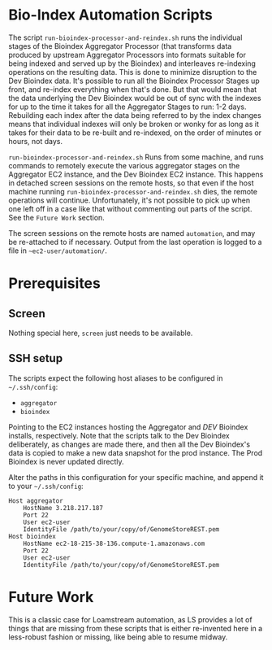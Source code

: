 # Bio-Index Automation Scripts

The script `run-bioindex-processor-and-reindex.sh` runs the individual stages of the Bioindex Aggregator Processor (that transforms data produced by upstream Aggregator Processors into formats suitable for being indexed and served up by the Bioindex) and interleaves re-indexing operations on the resulting data.  This is done to minimize disruption to the Dev Bioindex data.  It's possible to run all the Bioindex Processor Stages up front, and re-index everything when that's done.  But that would mean that the data underlying the Dev Bioindex would be out of sync with the indexes for up to the time it takes for all the Aggregator Stages to run: 1-2 days.  Rebuilding each index after the data being referred to by the index changes means that individual indexes will only be broken or wonky for as long as it takes for their data to be re-built and re-indexed, on the order of minutes or hours, not days.

`run-bioindex-processor-and-reindex.sh` Runs from some machine, and runs commands to remotely execute the various aggregator stages on the Aggregator EC2 instance, and the Dev Bioindex EC2 instance.  This happens in detached screen sessions on the remote hosts, so that even if the host machine running `run-bioindex-processor-and-reindex.sh` dies, the remote operations will continue.  Unfortunately, it's not possible to pick up when one left off in a case like that without commenting out parts of the script.  See the `Future Work` section.

The screen sessions on the remote hosts are named `automation`, and may be re-attached to if necessary.  Output from the last operation is logged to a file in `~ec2-user/automation/`.

# Prerequisites

## Screen
Nothing special here, `screen` just needs to be available.

## SSH setup
The scripts expect the following host aliases to be configured in `~/.ssh/config`:
- `aggregator`
- `bioindex`

Pointing to the EC2 instances hosting the Aggregator and _DEV_ Bioindex installs, respectively.  Note that the scripts talk to the Dev Bioindex deliberately, as changes are made there, and then all the Dev Bioindex's data is copied to make a new data snapshot for the prod instance.  The Prod Bioindex is never updated directly.

Alter the paths in this configuration for your specific machine, and append it to your `~/.ssh/config`:
```
Host aggregator
    HostName 3.218.217.187
    Port 22
    User ec2-user
    IdentityFile /path/to/your/copy/of/GenomeStoreREST.pem
Host bioindex
    HostName ec2-18-215-38-136.compute-1.amazonaws.com 
    Port 22
    User ec2-user
    IdentityFile /path/to/your/copy/of/GenomeStoreREST.pem
```

# Future Work
This is a classic case for Loamstream automation, as LS provides a lot of things that are missing from these scripts that is either re-invented here in a less-robust fashion or missing, like being able to resume midway.
